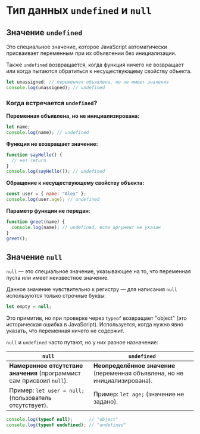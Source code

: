 # Тип данных `undefined` и `null`

## Значение `undefined`

Это специальное значение, которое JavaScript автоматически присваивает переменным при их объявлении без инициализации.

Также `undefined` возвращается, когда функция ничего не возвращает или когда пытаются обратиться к несуществующему свойству объекта.

```javascript
let unassigned; // переменная объявлена, но не имеет значения
console.log(unassigned); // undefined
```

### Когда встречается `undefined`?

**Переменная объявлена, но не инициализирована:**

```javascript
let name;
console.log(name); // undefined
```

**Функция не возвращает значение:**
```javascript
function sayHello() {
  // нет return
}
console.log(sayHello()); // undefined
```

**Обращение к несуществующему свойству объекта:**

```javascript
const user = { name: "Alex" };
console.log(user.age); // undefined
```

**Параметр функции не передан:**

```javascript
function greet(name) {
  console.log(name); // undefined, если аргумент не указан
}
greet();
```

## Значение `null`

`null` — это специальное значение, указывающее на то, что переменная пуста или имеет неизвестное значение.

Данное значение чувствительно к регистру — для написания `null` используются только строчные буквы:

```javascript
let empty = null;
```

Это примитив, но при проверке через `typeof` возвращает "object" (это историческая ошибка в JavaScript).
Используется, когда нужно явно указать, что переменная ничего не содержит.

`null` и `undefined` часто путают, но у них разное назначение:

| `null` | `undefined` |  
|--------|------------|  
| **Намеренное отсутствие значения** (программист сам присвоил `null`). | **Неопределённое значение** (переменная объявлена, но не инициализирована). |  
| Пример: `let user = null;` (пользователь отсутствует). | Пример: `let age;` (значение не задано). |  

```javascript
console.log(typeof null);      // "object"
console.log(typeof undefined); // "undefined"
```  
